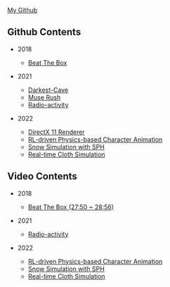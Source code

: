 <link rel="shortcut icon" type="image/x-icon" href="favicon.ico">

[My Github](https://github.com/WalkPark)

## Github Contents
* 2018
    * [Beat The Box](https://github.com/WalkPark/BeatTheBox-Hack_v0.3-)

* 2021
    * [Darkest-Cave](https://github.com/WalkPark/Darkest-Cave)
    * [Muse Rush](https://github.com/WalkPark/Muse-Rush)
    * [Radio-activity](https://github.com/WalkPark/Radio-activity)

* 2022
    * [DirectX 11 Renderer](https://github.com/WalkPark/DirectX11_Renderer)
    * [RL-driven Physics-based Character Animation](https://github.com/WalkPark/ClientForUnrealToDeepMimic)
    * [Snow Simulation with SPH](https://github.com/WalkPark/RealTimeSnowSimulation)
    * [Real-time Cloth Simulation](https://github.com/WalkPark/GameCapstoneDesignProject)

## Video Contents
* 2018
    * [Beat The Box (27:50 ~ 28:56)](https://youtu.be/bcGMXqGOoTI?t=1670)

* 2021
    * [Radio-activity](https://youtu.be/P9PxOcC737w)

* 2022
    * [RL-driven Physics-based Character Animation](https://youtu.be/4yPvnG_kSBI)
    * [Snow Simulation with SPH](https://youtu.be/WKR_IzxdXCM)
    * [Real-time Cloth Simulation](https://youtu.be/BU1-Vroz7Jc)
